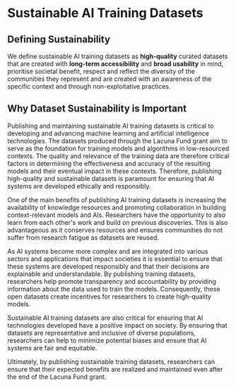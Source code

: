 # Sustainable AI Training Datasets

## Defining Sustainability
We define sustainable AI training datasets as **high-quality** curated datasets that are created with **long-term accessibility** and **broad usability** in mind, prioritise societal benefit, respect and reflect the diversity of the communities they represent and are created with an awareness of the specific context and through non-exploitative practices.

## Why Dataset Sustainability is Important

Publishing and maintaining sustainable AI training datasets is critical to developing and advancing machine learning and artificial intelligence technologies. The datasets produced through the Lacuna Fund grant aim to serve as the foundation for training models and algorithms in low-resourced contexts. The quality and relevance of the training data are therefore critical factors in determining the effectiveness and accuracy of the resulting models and their eventual impact in these contexts. Therefore, publishing high-quality and sustainable datasets is paramount for ensuring that AI systems are developed ethically and responsibly.

One of the main benefits of publishing AI training datasets is increasing the availability of knowledge resources and promoting collaboration in building context-relevant models and AIs. Researchers have the opportunity to also learn from each other's work and build on previous discoveries. This is also advantageous as it conserves resources and ensures communities do not suffer from research fatigue as datasets are reused. 

As AI systems become more complex and are integrated into various sectors and applications that impact societies it is essential to ensure that these systems are developed responsibly and that their decisions are explainable and understandable. By publishing training datasets, researchers  help promote transparency and accountability by providing information about the data used to train the models. Consequently, these open datasets create incentives for researchers to create high-quality models.

Sustainable AI training datasets are also critical for ensuring that AI technologies developed have a positive impact on society. By ensuring that datasets are representative and inclusive of diverse populations, researchers can help to minimize potential biases and ensure that AI systems are fair and equitable.

Ultimately, by publishing sustainable training datasets, researchers can ensure that their expected benefits are realized and maintained even after the end of the Lacuna Fund grant.

